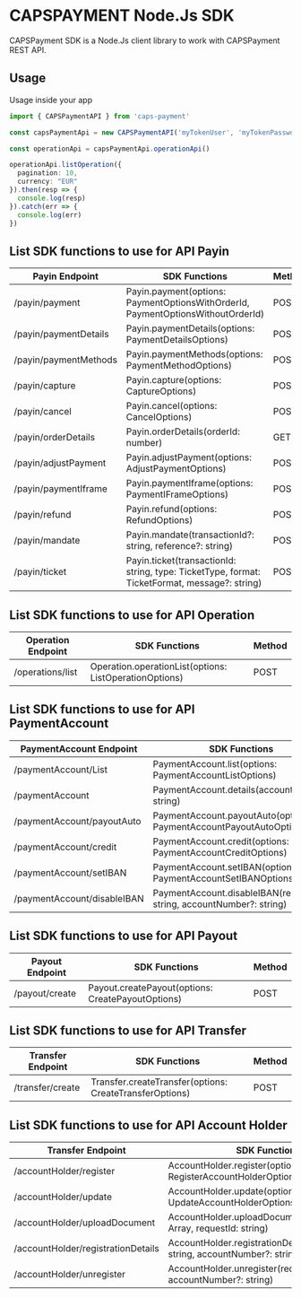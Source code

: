 CAPSPAYMENT Node.Js SDK
=================================================

CAPSPayment SDK is a Node.Js client library to work with CAPSPayment REST API.

Usage
-------------------------------------------------

Usage inside your app
```typescript
import { CAPSPaymentAPI } from 'caps-payment'

const capsPaymentApi = new CAPSPaymentAPI('myTokenUser', 'myTokenPassword', 'https://myTokenAuthUrl', 'https://theCAPSPaymentURL', 2000)

const operationApi = capsPaymentApi.operationApi()

operationApi.listOperation({
  pagination: 10,
  currency: "EUR"
}).then(resp => {
  console.log(resp)
}).catch(err => {
  console.log(err)
})
```
List SDK functions to use for API Payin
-------------------------------------------------
| Payin Endpoint      | SDK Functions | Method |
| ----------- | ----------- | -----------
| /payin/payment      | Payin.payment(options: PaymentOptionsWithOrderId, PaymentOptionsWithoutOrderId)       | POST
| /payin/paymentDetails   | Payin.paymentDetails(options: PaymentDetailsOptions)        | POST
| /payin/paymentMethods   | Payin.paymentMethods(options: PaymentMethodOptions)        | POST
| /payin/capture   | Payin.capture(options: CaptureOptions)        | POST
| /payin/cancel   | Payin.cancel(options: CancelOptions)        | POST
| /payin/orderDetails   | Payin.orderDetails(orderId: number)        | GET
| /payin/adjustPayment   | Payin.adjustPayment(options: AdjustPaymentOptions)        | POST
| /payin/paymentIframe   | Payin.paymentIframe(options: PaymentIFrameOptions)        | POST
| /payin/refund   | Payin.refund(options: RefundOptions)        | POST
| /payin/mandate   | Payin.mandate(transactionId?: string, reference?: string)        | POST
| /payin/ticket   | Payin.ticket(transactionId: string, type: TicketType, format: TicketFormat, message?: string)        | POST


List SDK functions to use for API Operation
-------------------------------------------------

| Operation Endpoint      | SDK Functions | Method
| ----------- | ----------- | ----------- |
| /operations/list      | Operation.operationList(options: ListOperationOptions)       | POST


List SDK functions to use for API PaymentAccount
-------------------------------------------------

| PaymentAccount Endpoint      | SDK Functions | Method 
| ----------- | ----------- | ----------- |
| /paymentAccount/List   | PaymentAccount.list(options: PaymentAccountListOptions)        | POST
| /paymentAccount   | PaymentAccount.details(accountNumber: string)       | GET
| /paymentAccount/payoutAuto   | PaymentAccount.payoutAuto(options: PaymentAccountPayoutAutoOptions)       | POST
| /paymentAccount/credit   | PaymentAccount.credit(options: PaymentAccountCreditOptions)       | POST
| /paymentAccount/setIBAN   | PaymentAccount.setIBAN(options: PaymentAccountSetIBANOptions)       | POST
| /paymentAccount/disableIBAN   | PaymentAccount.disableIBAN(requestId: string, accountNumber?: string)       | POST


List SDK functions to use for API Payout
-------------------------------------------------

| Payout Endpoint      | SDK Functions | Method 
| ----------- | ----------- | ----------- |
| /payout/create      | Payout.createPayout(options: CreatePayoutOptions)       | POST


List SDK functions to use for API Transfer
-------------------------------------------------

| Transfer Endpoint      | SDK Functions | Method
| ----------- | ----------- | ----------- |
| /transfer/create      | Transfer.createTransfer(options: CreateTransferOptions)       | POST

List SDK functions to use for API Account Holder
-------------------------------------------------

| Transfer Endpoint      | SDK Functions | Method
| ----------- | ----------- | ----------- |
| /accountHolder/register      | AccountHolder.register(options: RegisterAccountHolderOptions)       | POST
| /accountHolder/update      | AccountHolder.update(options: UpdateAccountHolderOptions)       | POST
| /accountHolder/uploadDocument      | AccountHolder.uploadDocument(requirements: Array<Requirement>, requestId: string)       | POST
| /accountHolder/registrationDetails      | AccountHolder.registrationDetails(requestId: string, accountNumber?: string)       | POST
| /accountHolder/unregister      | AccountHolder.unregister(requestId: string, accountNumber?: string)       | POST
